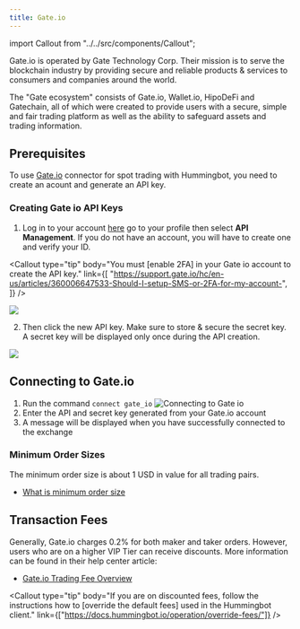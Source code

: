 ```yaml
---
title: Gate.io
---
```


import Callout from "../../src/components/Callout";

Gate.io is operated by Gate Technology Corp. Their mission is to serve the blockchain industry by providing secure and reliable products & services to consumers and companies around the world.

The "Gate ecosystem" consists of Gate.io, Wallet.io, HipoDeFi and Gatechain, all of which were created to provide users with a secure, simple and fair trading platform as well as the ability to safeguard assets and trading information.

## Prerequisites

To use [Gate.io](https://www.gate.io/ref/4566709) connector for spot trading with Hummingbot, you need to create an acount and generate an API key.

### Creating Gate io API Keys

1. Log in to your account [here](https://www.gate.io/login) go to your profile then select **API Management**. If you do not have an account, you will have to create one and verify your ID.

<Callout
  type="tip"
  body="You must [enable 2FA] in your Gate io account to create the API key."
  link={[
    "https://support.gate.io/hc/en-us/articles/360006647533-Should-I-setup-SMS-or-2FA-for-my-account-",
  ]}
/>

![](/assets/img/gateio-api.png)

2. Then click the new API key. Make sure to store & secure the secret key. A secret key will be displayed only once during the API creation.

![](/assets/img/gateio-account.png)

<Callout
  type="warning"
  body=" For API key permissions, we recommend using `trade` and `view` enabled API keys; enabling `transfer,` `or the equivalent is unnecessary `for current Hummingbot strategies."
/>

<Callout
  type="warning"
  body="If you lose your Secret Key, you can delete the API and create a new one. However, it will be impossible to reuse the same API."
/>

## Connecting to Gate.io

1. Run the command `connect gate_io`
   ![Connecting to Gate io](/assets/img/gateio-connect.gif)
2. Enter the API and secret key generated from your Gate.io account
3. A message will be displayed when you have successfully connected to the exchange

### Minimum Order Sizes

The minimum order size is about 1 USD in value for all trading pairs.

- [What is minimum order size](https://support.gate.io/hc/en-us/articles/360000808414-What-is-minimum-order-size-)

## Transaction Fees

Generally, Gate.io charges 0.2% for both maker and taker orders. However, users who are on a higher VIP Tier can receive discounts. More information can be found in their help center article:

- [Gate.io Trading Fee Overview](https://support.gate.io/hc/en-us/articles/360022907633--Fees-Gate-io-charge-you-)

<Callout
  type="tip"
  body="If you are on discounted fees, follow the instructions how to [override the default fees] used in the Hummingbot client."
  link={["https://docs.hummingbot.io/operation/override-fees/"]}
/>
